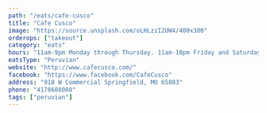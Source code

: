 ```yaml
---
path: "/eats/cafe-cusco"
title: "Cafe Cusco"
image: "https://source.unsplash.com/oLHLzzI2UW4/400x300"
orderops: ["takeout"]
category: "eats"
hours: "11am-9pm Monday through Thursday. 11am-10pm Friday and Saturday. 11am-8am Sunday"
eatsType: "Peruvian"
website: "http://www.cafecusco.com/"
facebook: "https://www.facebook.com/CafeCusco"
address: "918 W Commercial Springfield, MO 65803"
phone: "4178688088"
tags: ["peruvian"]
---
```


